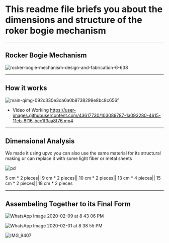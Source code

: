 # This readme file briefs you about the dimensions and structure of the roker bogie mechanism

---

<h2> Rocker Bogie Mechanism </h2>

![rocker-bogie-mechanism-design-and-fabrication-6-638](https://user-images.githubusercontent.com/43617730/103089238-6bb0bd80-4613-11eb-83e3-c50c4209f95c.jpg)

---

<h2> How it works </h2>

![main-qimg-092c330e3da6a0b9738299e8bc8c656f](https://user-images.githubusercontent.com/43617730/103089271-871bc880-4613-11eb-9bc6-279a37b44725.jpeg)

* Video of Working
https://user-images.githubusercontent.com/43617730/103089787-1a093280-4615-11eb-8f16-bcc1f3aa8f76.mp4

---

<h2> Dimensional Analysis </h2>

We made it using upvc you can also use the same material for its structural making or can replace it with some light fiber or metal sheets

![pd](https://user-images.githubusercontent.com/43617730/103089478-0ad5b500-4614-11eb-949c-5a492b9908a1.png)

5 cm * 2 pieces||
9 cm * 2 pieces||
10 cm * 2 pieces||
13 cm * 4 pieces||
15 cm * 2 pieces||
18 cm * 2 pieces

---

<h2> Assembeling Together to its Final Form</h2>


![WhatsApp Image 2020-02-09 at 8 43 06 PM](https://user-images.githubusercontent.com/43617730/103089952-a156a600-4615-11eb-9e2a-196b7f668882.jpeg)

![WhatsApp Image 2020-02-01 at 8 38 55 PM](https://user-images.githubusercontent.com/43617730/103089954-a3b90000-4615-11eb-84b8-b68fbc41ce31.jpeg)

![IMG_9407](https://user-images.githubusercontent.com/43617730/103096145-049e0380-4629-11eb-9a5e-dafd078404bd.jpg)
